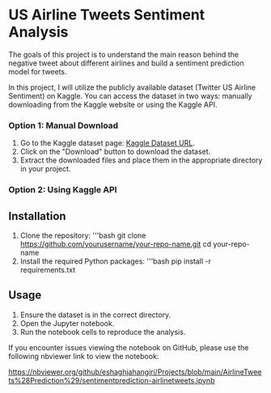 # US Airline Tweets Sentiment Analysis

The goals of this project is to understand the main reason behind the negative tweet about different airlines and build a sentiment prediction model for tweets.

In this project, I will utilize the publicly available dataset (Twitter US Airline Sentiment) on Kaggle. You can access the dataset in two ways: manually downloading from the Kaggle website or using the Kaggle API.

### Option 1: Manual Download
1. Go to the Kaggle dataset page: [Kaggle Dataset URL]([https://www.kaggle.com/your-dataset-url](https://www.kaggle.com/datasets/crowdflower/twitter-airline-sentiment/data)).
2. Click on the "Download" button to download the dataset.
3. Extract the downloaded files and place them in the appropriate directory in your project.
### Option 2: Using Kaggle API

## Installation
1. Clone the repository:
  '''bash git clone https://github.com/yourusername/your-repo-name.git
      cd your-repo-name
2. Install the required Python packages:
  '''bash pip install -r requirements.txt
   
## Usage
1. Ensure the dataset is in the correct directory.
2. Open the Jupyter notebook.
3. Run the notebook cells to reproduce the analysis.


If you encounter issues viewing the notebook on GitHub, please use the following nbviewer link to view the notebook:

https://nbviewer.org/github/eshaghjahangiri/Projects/blob/main/AirlineTweets%28Prediction%29/sentimentprediction-airlinetweets.ipynb
